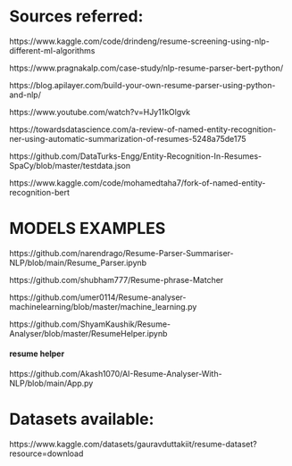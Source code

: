 # Sources referred:
<p>https://www.kaggle.com/code/drindeng/resume-screening-using-nlp-different-ml-algorithms</p>

<p>https://www.pragnakalp.com/case-study/nlp-resume-parser-bert-python/</p>

<P>https://blog.apilayer.com/build-your-own-resume-parser-using-python-and-nlp/</p>

<p>https://www.youtube.com/watch?v=HJy11kOlgvk</p>

<P>https://towardsdatascience.com/a-review-of-named-entity-recognition-ner-using-automatic-summarization-of-resumes-5248a75de175</p>

<p>https://github.com/DataTurks-Engg/Entity-Recognition-In-Resumes-SpaCy/blob/master/testdata.json</P>

<p>https://www.kaggle.com/code/mohamedtaha7/fork-of-named-entity-recognition-bert</p>


# MODELS EXAMPLES

<p> https://github.com/narendrago/Resume-Parser-Summariser-NLP/blob/main/Resume_Parser.ipynb</p>
<p> https://github.com/shubham777/Resume-phrase-Matcher </p>
<p> https://github.com/umer0114/Resume-analyser-machinelearning/blob/master/machine_learning.py </p>
<p> https://github.com/ShyamKaushik/Resume-Analyser/blob/master/ResumeHelper.ipynb </p>

#### resume helper
<p> https://github.com/Akash1070/AI-Resume-Analyser-With-NLP/blob/main/App.py </p>


# Datasets available:

<p>https://www.kaggle.com/datasets/gauravduttakiit/resume-dataset?resource=download</p>



